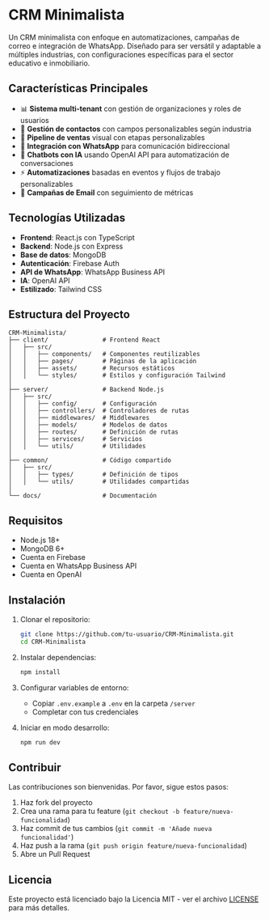 # CRM Minimalista

Un CRM minimalista con enfoque en automatizaciones, campañas de correo e integración de WhatsApp. Diseñado para ser versátil y adaptable a múltiples industrias, con configuraciones específicas para el sector educativo e inmobiliario.

## Características Principales

- 📊 **Sistema multi-tenant** con gestión de organizaciones y roles de usuarios
- 👥 **Gestión de contactos** con campos personalizables según industria
- 🔄 **Pipeline de ventas** visual con etapas personalizables
- 💬 **Integración con WhatsApp** para comunicación bidireccional
- 🤖 **Chatbots con IA** usando OpenAI API para automatización de conversaciones
- ⚡ **Automatizaciones** basadas en eventos y flujos de trabajo personalizables
- 📧 **Campañas de Email** con seguimiento de métricas

## Tecnologías Utilizadas

- **Frontend**: React.js con TypeScript
- **Backend**: Node.js con Express
- **Base de datos**: MongoDB
- **Autenticación**: Firebase Auth
- **API de WhatsApp**: WhatsApp Business API
- **IA**: OpenAI API
- **Estilizado**: Tailwind CSS

## Estructura del Proyecto

```
CRM-Minimalista/
├── client/               # Frontend React
│   ├── src/
│   │   ├── components/   # Componentes reutilizables
│   │   ├── pages/        # Páginas de la aplicación
│   │   ├── assets/       # Recursos estáticos
│   │   └── styles/       # Estilos y configuración Tailwind
│
├── server/               # Backend Node.js
│   ├── src/
│   │   ├── config/       # Configuración
│   │   ├── controllers/  # Controladores de rutas
│   │   ├── middlewares/  # Middlewares
│   │   ├── models/       # Modelos de datos
│   │   ├── routes/       # Definición de rutas
│   │   ├── services/     # Servicios
│   │   └── utils/        # Utilidades
│
├── common/               # Código compartido
│   ├── src/
│   │   ├── types/        # Definición de tipos
│   │   └── utils/        # Utilidades compartidas
│
└── docs/                 # Documentación
```

## Requisitos

- Node.js 18+
- MongoDB 6+
- Cuenta en Firebase
- Cuenta en WhatsApp Business API
- Cuenta en OpenAI

## Instalación

1. Clonar el repositorio:
   ```bash
   git clone https://github.com/tu-usuario/CRM-Minimalista.git
   cd CRM-Minimalista
   ```

2. Instalar dependencias:
   ```bash
   npm install
   ```

3. Configurar variables de entorno:
   - Copiar `.env.example` a `.env` en la carpeta `/server`
   - Completar con tus credenciales

4. Iniciar en modo desarrollo:
   ```bash
   npm run dev
   ```

## Contribuir

Las contribuciones son bienvenidas. Por favor, sigue estos pasos:

1. Haz fork del proyecto
2. Crea una rama para tu feature (`git checkout -b feature/nueva-funcionalidad`)
3. Haz commit de tus cambios (`git commit -m 'Añade nueva funcionalidad'`)
4. Haz push a la rama (`git push origin feature/nueva-funcionalidad`)
5. Abre un Pull Request

## Licencia

Este proyecto está licenciado bajo la Licencia MIT - ver el archivo [LICENSE](LICENSE) para más detalles.
